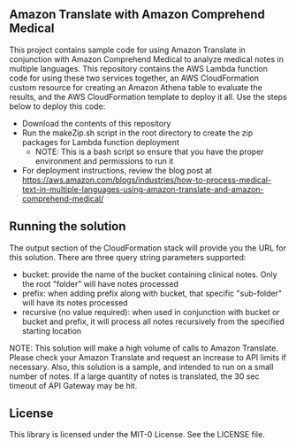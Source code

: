 ## Amazon Translate with Amazon Comprehend Medical 

This project contains sample code for using Amazon Translate in conjunction with Amazon Comprehend Medical to analyze
medical notes in multiple languages.  This repository contains the AWS Lambda function code for using these two services
together, an AWS CloudFormation custom resource for creating an Amazon Athena table to evaluate the results, and the AWS CloudFormation
template to deploy it all.  Use the steps below to deploy this code:

* Download the contents of this repository
* Run the makeZip.sh script in the root directory to create the zip packages for Lambda function deployment
    - NOTE: This is a bash script so ensure that you have the proper environment and permissions to run it
* For deployment instructions, review the blog post at https://aws.amazon.com/blogs/industries/how-to-process-medical-text-in-multiple-languages-using-amazon-translate-and-amazon-comprehend-medical/

## Running the solution

The output section of the CloudFormation stack will provide you the URL for this solution.  There are three query string parameters supported:

* bucket: provide the name of the bucket containing clinical notes.  Only the root "folder" will have notes processed
* prefix: when adding prefix along with bucket, that specific "sub-folder" will have its notes processed
* recursive (no value required): when used in conjunction with bucket or bucket and prefix, it will process all notes recursively from the specified starting location

NOTE: This solution will make a high volume of calls to Amazon Translate.  Please check your Amazon Translate and request an increase to API limits if necessary.  Also,
this solution is a sample, and intended to run on a small number of notes.  If a large quantity of notes is translated, the 30 sec timeout of API Gateway may be hit.

## License

This library is licensed under the MIT-0 License. See the LICENSE file.

